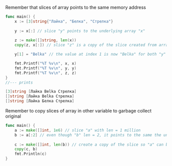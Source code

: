 Remember that slices of array points to the same memory address
```go
func main() {
	x := [3]string{"Лайка", "Белка", "Стрелка"}
	
	y := x[:] // slice "y" points to the underlying array "x"
	
	z := make([]string, len(x))
	copy(z, x[:]) // slice "z" is a copy of the slice created from array "x"

	y[1] = "Belka" // the value at index 1 is now "Belka" for both "y" and "x"

	fmt.Printf("%T %v\n", x, x)
	fmt.Printf("%T %v\n", y, y)
	fmt.Printf("%T %v\n", z, z)
}
//--- prints

[3]string [Лайка Belka Стрелка]
[]string [Лайка Belka Стрелка]
[]string [Лайка Белка Стрелка]
```

Remember to copy slices of array in other variable to garbage collect original
```go
func main() {
	a := make([]int, 1e6) // slice "a" with len = 1 million
	b := a[:2] // even though "b" len = 2, it points to the same the underlying array "a" points to
	
	c := make([]int, len(b)) // create a copy of the slice so "a" can be garbage collected
	copy(c, b)
	fmt.Println(c)
}
```